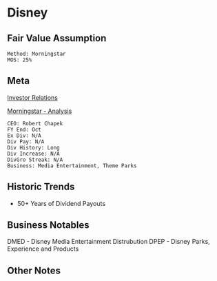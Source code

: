 # Disney
## Fair Value Assumption

```
Method: Morningstar
MOS: 25%
```

## Meta
[Investor Relations](https://thewaltdisneycompany.com/investor-relations/)

[Morningstar - Analysis](https://www.morningstar.com/stocks/xnys/dis/analysis)

~~~
CEO: Robert Chapek
FY End: Oct
Ex Div: N/A
Div Pay: N/A
Div History: Long
Div Increase: N/A
DivGro Streak: N/A
Business: Media Entertainment, Theme Parks
~~~


## Historic Trends
- 50+ Years of Dividend Payouts

## Business Notables
DMED - Disney Media Entertainment Distrubution
DPEP - Disney Parks, Experience and Products


## Other Notes

